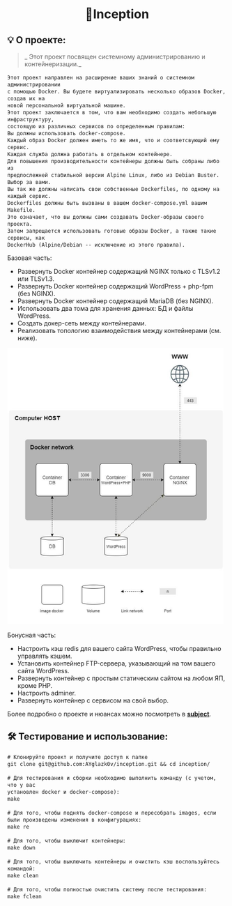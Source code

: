 
<h1 align="center">
🐳Inception
</h1>

## 💡 О проекте:

> _ Этот проект посвящен системному администрированию и контейнеризации._

	Этот проект направлен на расширение ваших знаний о системном администрировании
	с помощью Docker. Вы будете виртуализировать несколько образов Docker, создав их на
	новой персональной виртуальной машине.
	Этот проект заключается в том, что вам необходимо создать небольшую инфраструктуру,
	состоящую из различных сервисов по определенным правилам:
	Вы должны использовать docker-compose.
	Каждый образ Docker должен иметь то же имя, что и соответсвующий ему сервис.
	Каждая служба должна работать в отдельном контейнере.
	Для повышения производительности контейнеры должны быть собраны либо из
	предпослежней стабильной версии Alpine Linux, либо из Debian Buster. Выбор за вами.
	Вы так же должны написать свои собственные Dockerfiles, по одному на каждый сервис.
	Dockerfiles должны быть вызваны в вашем docker-compose.yml вашим Makefile.
	Это означает, что вы должны сами создавать Docker-образы своего проекта.
	Затем запрещается использовать готовые образы Docker, а также такие сервисы, как
	DockerHub (Alpine/Debian -- исключение из этого правила).


Базовая часть:
- Развернуть Docker контейнер содержащий NGINX только с TLSv1.2 или TLSv1.3.
- Развернуть Docker контейнер содержащий WordPress + php-fpm (без NGINX).
- Развернуть Docker контейнер содержащий MariaDB (без NGINX).
- Использовать два тома для хранения данных: БД и файлы WordPress.
- Создать докер-сеть между контейнерами.
- Реализовать топологию взаимодействия между контейнерами (см. ниже).

![topologiya.png](https://github.com/AYglazk0v/inception/blob/main/additionally/topologiya.png)

Бонусная часть:
 *  Настроить кэш redis для вашего сайта WordPress, чтобы правильно управлять кэшем.
 * Установить контейнер FTP-сервера, указывающий на том вашего сайта WordPress.
 * Развернуть контейнер с простым статическим сайтом на любом ЯП, кроме PHP.
 * Настроить adminer.
 * Развернуть контейнер с сервисом на свой выбор.
	
Более подробно о проекте и нюансах можно посмотреть в  [**subject**](https://github.com/AYglazk0v/inception/blob/main/additionally/en.subject.pdf).

## 🛠 Тестирование и использование:

	# Клонируйте проект и получите доступ к папке
	git clone git@github.com:AYglazk0v/inception.git && cd inception/

	# Для тестирования и сборки необходимо выполнить команду (с учетом, что у вас
	установлен docker и docker-compose):
	make
	
	# Для того, чтобы поднять docker-compose и пересобрать images, если
	были произведены изменения в конфигурациях:
	make re
	
	# Для того, чтобы выключит контейнеры:
	make down
	
	# Для того, чтобы выключить контейнеры и очистить кэш воспользуйтесь командой:
	make clean
	
	# Для того, чтобы полностью очистить систему после тестирования:
	make fclean	
	


